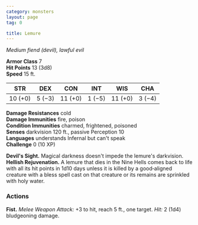 ```yaml
---
category: monsters
layout: page
tag: 0

title: Lemure 
---
```

_Medium fiend (devil), lawful evil_

**Armor Class** 7    
**Hit Points** 13 (3d8)    
**Speed** 15 ft. 

| STR      | DEX     | CON      | INT     | WIS     | CHA     |
|----------|---------|----------|---------|---------|---------|
| 10 (+0) | 5 (−3) | 11 (+0) | 1 (−5) | 11 (+0) | 3 (−4) |
  
**Damage Resistances** cold    
**Damage Immunities** fire, poison    
**Condition Immunities** charmed, frightened, poisoned    
**Senses** darkvision 120 ft., passive Perception 10    
**Languages** understands Infernal but can't speak    
**Challenge** 0 (10 XP) 

**Devil's Sight.** Magical darkness doesn't impede the lemure's darkvision.    
**Hellish Rejuvenation.** A lemure that dies in the Nine Hells comes back to life with all its hit points in 1d10 days unless it is killed by a good‐aligned creature with a bless spell cast on that creature or its remains are sprinkled with holy water.  

### Actions 
**Fist.** _Melee Weapon Attack:_ +3 to hit, reach 5 ft., one target. _Hit:_ 2 (1d4) bludgeoning damage.